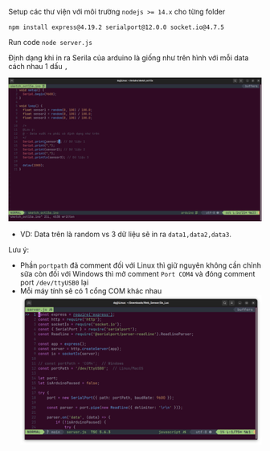 Setup các thư viện với môi trường `nodejs >= 14.x` cho từng folder
```
npm install express@4.19.2 serialport@12.0.0 socket.io@4.7.5
```
Run code `node server.js`

Định dạng khi in ra Serila của arduino là giống như trên hình với mỗi data cách nhau 1 dấu `,` 

![Arduino](https://github.com/DoanCongQui/Web_Sensor/blob/main/img/Arduino.png)

- VD: Data trên là random vs 3 dữ liệu sẽ in ra `data1,data2,data3`.

Lưu ý:
- Phần `portpath` đã comment đối với Linux thì giữ nguyên không cần chỉnh sữa còn đối với Windows thì mở comment `Port COM4` và đóng comment port `/dev/ttyUSB0` lại
- Mỗi máy tính sẽ có 1 cổng COM khác nhau
![Port](https://github.com/DoanCongQui/Web_Sensor/blob/main/img/Port.png)

